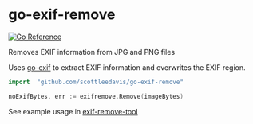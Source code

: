 # go-exif-remove

[![Go Reference](https://pkg.go.dev/badge/github.com/zitadel/exifremove.svg)](https://pkg.go.dev/github.com/zitadel/exifremove)


Removes EXIF information from JPG and PNG files

Uses [go-exif](https://github.com/dsoprea/go-exif) to extract EXIF information and overwrites the EXIF region.

```go
import 	"github.com/scottleedavis/go-exif-remove"

noExifBytes, err := exifremove.Remove(imageBytes)
```

See example usage in [exif-remove-tool](exif-remove-tool)

